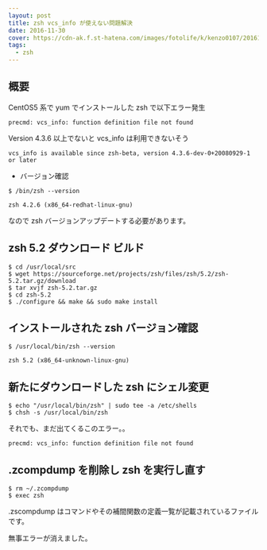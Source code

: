 ```yaml
---
layout: post
title: zsh vcs_info が使えない問題解決
date: 2016-11-30
cover: https://cdn-ak.f.st-hatena.com/images/fotolife/k/kenzo0107/20161130/20161130152308.png
tags:
  - zsh
---
```


## 概要

CentOS5 系で yum でインストールした zsh で以下エラー発生

```
precmd: vcs_info: function definition file not found
```

Version 4.3.6 以上でないと vcs_info は利用できないそう

```
vcs_info is available since zsh-beta, version 4.3.6-dev-0+20080929-1 or later
```

- バージョン確認

```
$ /bin/zsh --version

zsh 4.2.6 (x86_64-redhat-linux-gnu)
```

なので zsh バージョンアップデートする必要があります。

## zsh 5.2 ダウンロード ビルド

```
$ cd /usr/local/src
$ wget https://sourceforge.net/projects/zsh/files/zsh/5.2/zsh-5.2.tar.gz/download
$ tar xvjf zsh-5.2.tar.gz
$ cd zsh-5.2
$ ./configure && make && sudo make install
```

## インストールされた zsh バージョン確認

```
$ /usr/local/bin/zsh --version

zsh 5.2 (x86_64-unknown-linux-gnu)
```

## 新たにダウンロードした zsh にシェル変更

```
$ echo "/usr/local/bin/zsh" | sudo tee -a /etc/shells
$ chsh -s /usr/local/bin/zsh
```

それでも、まだ出てくるこのエラー。。

```
precmd: vcs_info: function definition file not found
```

## .zcompdump を削除し zsh を実行し直す

```
$ rm ~/.zcompdump
$ exec zsh
```

.zscompdump はコマンドやその補間関数の定義一覧が記載されているファイルです。

無事エラーが消えました。
